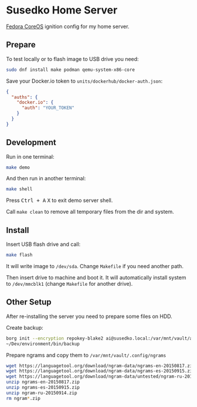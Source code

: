# Susedko Home Server

[Fedora CoreOS] ignition config for my home server.

[Fedora CoreOS]: https://docs.fedoraproject.org/en-US/fedora-coreos/getting-started/


## Prepare

To test locally or to flash image to USB drive you need:

```sh
sudo dnf install make podman qemu-system-x86-core
```

Save your Docker.io token to `units/dockerhub/docker-auth.json`:

```json
{
  "auths": {
    "docker.io": {
      "auth": "YOUR_TOKEN"
    }
  }
}
```


## Development

Run in one terminal:

```sh
make demo
```

And then run in another terminal:

```sh
make shell
```

Press <kbd>Ctrl + A</kbd> <kbd>X</kbd> to exit demo server shell.

Call `make clean` to remove all temporary files from the dir and system.


## Install

Insert USB flash drive and call:

```sh
make flash
```

It will write image to `/dev/sda`. Change `Makefile` if you need another path.

Then insert drive to machine and boot it. It will automatically install
system to `/dev/mmcblk1` (change `Makefile` for another drive).


## Other Setup

After re-installing the server you need to prepare some files on HDD.

Create backup:

```sh
borg init --encryption repokey-blake2 ai@susedko.local:/var/mnt/vault/ai/.backup
~/Dev/environment/bin/backup
```

Prepare ngrams and copy them to `/var/mnt/vault/.config/ngrams`

```sh
wget https://languagetool.org/download/ngram-data/ngrams-en-20150817.zip
wget https://languagetool.org/download/ngram-data/ngrams-es-20150915.zip
wget https://languagetool.org/download/ngram-data/untested/ngram-ru-20150914.zip
unzip ngrams-en-20150817.zip
unzip ngrams-es-20150915.zip
unzip ngram-ru-20150914.zip
rm ngram*.zip
```
